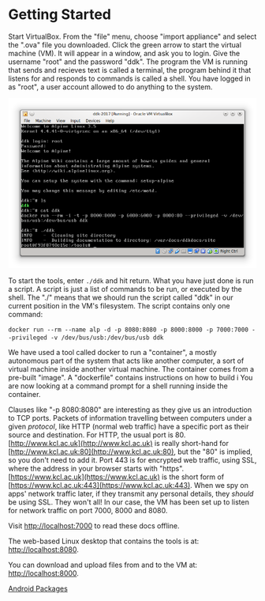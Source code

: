 


# Getting Started

Start VirtualBox. From the "file" menu, choose "import appliance" and select the ".ova" file you downloaded.
Click the green arrow to start the virtual machine (VM). It will appear in a window, and ask you to login.
Give the username "root" and the password "ddk". The program the VM is running that sends and recieves text
is called a terminal, the program behind it that listens for and responds to commands is called a shell.
You have logged in as "root", a user account allowed to do anything to the system.

![Vbox terminal](img/ddk_container.png)

To start the tools, enter `./ddk` and hit return. What you have just done is run a script. A script
is just a list of commands to be run, or executed by the shell. The "./" means that we should run
the script called "ddk" in our current position in the VM's filesystem. The script contains only
one command:

```
docker run --rm --name alp -d -p 8080:8080 -p 8000:8000 -p 7000:7000 --privileged -v /dev/bus/usb:/dev/bus/usb ddk
```

We have used a tool called docker to run a "container", a mostly autonomous part of the system that
acts like another computer, a sort of virtual machine inside another virtual machine. The container
comes from a pre-built "image". A "dockerfile" contains instructions on how to build i You are now
looking at a command prompt for a shell running inside the container.

Clauses like "-p 8080:8080" are interesting as they give us an introduction to TCP ports. Packets of information
travelling between computers under a given *protocol*, like HTTP (normal web traffic) have a specific
port as their source and destination. For HTTP, the usual port is 80. [http://www.kcl.ac.uk](http://www.kcl.ac.uk) is
really short-hand for [http://www.kcl.ac.uk:80](http://www.kcl.ac.uk:80), but the "80" is implied, so you don't need to add it.
Port 443 is for encrypted web traffic, using SSL, where the address in your browser starts with "https".
[https://www.kcl.ac.uk](https://www.kcl.ac.uk) is the short form of [https://www.kcl.ac.uk:443](https://www.kcl.ac.uk:443). When we spy on apps' network
traffic later, if they transmit any personal details, they *should* be using SSL. They won't all!
In our case, the VM has been set up to listen for network traffic on port 7000, 8000 and 8080.

Visit [http://localhost:7000](http://localhost:7000) to read these docs offline.

The web-based Linux desktop that contains the tools is at: [http://localhost:8080](http://localhost:8080/vnc.html).

You can download and upload files from and to the VM at: [http://localhost:8000](http://localhost:8000).

[Android Packages](apk.md)
